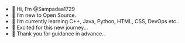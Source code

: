 - 👋 Hi, I’m @Sampadaa1729
- 👀 I’m new to Open Source.
- 🌱 I’m currently learning C++, Java, Python, HTML, CSS, DevOps etc..
- 🚀 Excited for this new journey...
- 🎉 Thank you for guidance in advance..

<!---
Sampadaa1729/Sampadaa1729 is a ✨ special ✨ repository because its `README.md` (this file) appears on your GitHub profile.
You can click the Preview link to take a look at your changes.
--->
